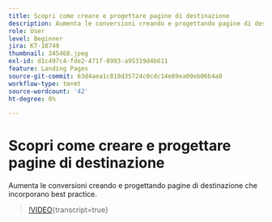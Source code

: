 ```yaml
---
title: Scopri come creare e progettare pagine di destinazione
description: Aumenta le conversioni creando e progettando pagine di destinazione che incorporano best practice.
role: User
level: Beginner
jira: KT-10749
thumbnail: 345468.jpeg
exl-id: d1c497c4-fde2-471f-8993-a95319d4b611
feature: Landing Pages
source-git-commit: 63d4aea1c818d35724c0cdc14e69ea00eb06b4a0
workflow-type: tm+mt
source-wordcount: '42'
ht-degree: 0%

---
```


# Scopri come creare e progettare pagine di destinazione

Aumenta le conversioni creando e progettando pagine di destinazione che incorporano best practice.

>[!VIDEO](https://video.tv.adobe.com/v/345468/?quality=12&learn=on){transcript=true}
